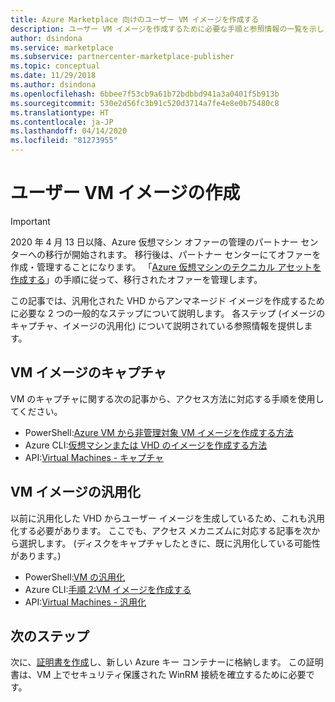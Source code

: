 ```yaml
---
title: Azure Marketplace 向けのユーザー VM イメージを作成する
description: ユーザー VM イメージを作成するために必要な手順と参照情報の一覧を示します。
author: dsindona
ms.service: marketplace
ms.subservice: partnercenter-marketplace-publisher
ms.topic: conceptual
ms.date: 11/29/2018
ms.author: dsindona
ms.openlocfilehash: 6bbee7f53cb9a61b72bdbbd941a3a0401f5b913b
ms.sourcegitcommit: 530e2d56fc3b91c520d3714a7fe4e8e0b75480c8
ms.translationtype: HT
ms.contentlocale: ja-JP
ms.lasthandoff: 04/14/2020
ms.locfileid: "81273955"
---
```

# <a name="create-a-user-vm-image"></a>ユーザー VM イメージの作成

> [!IMPORTANT]
> 2020 年 4 月 13 日以降、Azure 仮想マシン オファーの管理のパートナー センターへの移行が開始されます。 移行後は、パートナー センターにてオファーを作成・管理することになります。 「[Azure 仮想マシンのテクニカル アセットを作成する](https://aka.ms/AzureVMTechAsset)」の手順に従って、移行されたオファーを管理します。

この記事では、汎用化された VHD からアンマネージド イメージを作成するために必要な 2 つの一般的なステップについて説明します。  各ステップ (イメージのキャプチャ、イメージの汎用化) について説明されている参照情報を提供します。


## <a name="capture-the-vm-image"></a>VM イメージのキャプチャ

VM のキャプチャに関する次の記事から、アクセス方法に対応する手順を使用してください。

-  PowerShell:[Azure VM から非管理対象 VM イメージを作成する方法](../../../virtual-machines/windows/capture-image-resource.md)
-  Azure CLI:[仮想マシンまたは VHD のイメージを作成する方法](../../../virtual-machines/linux/capture-image.md)
-  API:[Virtual Machines - キャプチャ](https://docs.microsoft.com/rest/api/compute/virtualmachines/capture)


## <a name="generalize-the-vm-image"></a>VM イメージの汎用化

以前に汎用化した VHD からユーザー イメージを生成しているため、これも汎用化する必要があります。  ここでも、アクセス メカニズムに対応する記事を次から選択します。  (ディスクをキャプチャしたときに、既に汎用化している可能性があります。)

-  PowerShell:[VM の汎用化](https://docs.microsoft.com/azure/virtual-machines/windows/sa-copy-generalized#generalize-the-vm)
-  Azure CLI:[手順 2:VM イメージを作成する](https://docs.microsoft.com/azure/virtual-machines/linux/capture-image#step-2-create-vm-image)
-  API:[Virtual Machines - 汎用化](https://docs.microsoft.com/rest/api/compute/virtualmachines/generalize)


## <a name="next-steps"></a>次のステップ

次に、[証明書を作成](cpp-create-key-vault-cert.md)し、新しい Azure キー コンテナーに格納します。  この証明書は、VM 上でセキュリティ保護された WinRM 接続を確立するために必要です。
